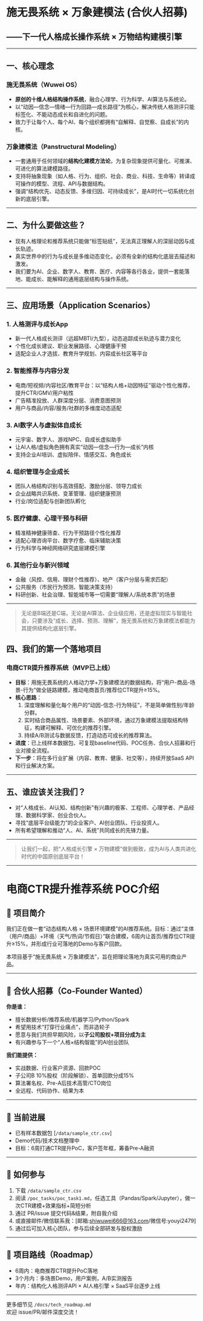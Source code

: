 # 施无畏系统 × 万象建模法  (合伙人招募)
## ——下一代人格成长操作系统 × 万物结构建模引擎

---

## 一、核心理念

### 施无畏系统（Wuwei OS）
- **原创的十维人格结构操作系统**，融合心理学、行为科学、AI算法与系统论。
- 以“动因—信念—情绪—行为回路—成长路径”为核心，解决传统人格测评只能标签化、不能动态成长和自进化的问题。
- 致力于让每个人、每个AI、每个组织都拥有“自解释、自觉察、自成长”的内核。

### 万象建模法（Panstructural Modeling）
- 一套通用于任何领域的**结构化建模方法论**，为复杂现象提供可量化、可推演、可进化的算法建模路径。
- 支持将抽象现象（如人格、行为、组织、社会、商业、科技、生命等）转译成可操作的模型、流程、API与数据结构。
- 强调“结构优先、动态反馈、多维归因、可持续成长”，是AI时代一切系统化创新的底层引擎。

---

## 二、为什么要做这些？

- 现有人格理论和推荐系统只能做“标签贴纸”，无法真正理解人的深层动因与成长轨迹。
- 真实世界中的行为与成长是多维动态变化，必须有全新的结构化底层去描述和激发。
- 我们要为AI、企业、数字人、教育、医疗、内容等各行各业，提供一套能落地、能成长、能解释的通用底层结构与操作系统。

---
## 三、应用场景（Application Scenarios）

### 1. 人格测评与成长App
- 新一代人格成长测评（远超MBTI/九型），动态追踪成长轨迹与潜力变化
- 个性化成长建议、职业发展路径、心理健康干预
- 适配企业人才选拔、教育升学规划、内容成长社区等平台

### 2. 智能推荐与内容分发
- 电商/短视频/内容社区/教育平台：以“结构人格+动因特征”驱动个性化推荐，提升CTR/GMV/用户粘性
- 广告精准投放、人群深度分层、消费意图预测
- 用户与商品/内容/服务/社群的多维度动态适配

### 3. AI数字人与虚拟体自成长
- 元宇宙、数字人、游戏NPC、自成长虚拟助手
- 让AI人格/虚拟角色拥有真实“动因—信念—行为—成长”内核
- 支持企业AI培训、虚拟陪伴、情感交互、角色成长

### 4. 组织管理与企业成长
- 团队人格结构识别与高效搭配、激励分层、领导力成长
- 企业战略共识系统、变革管理、组织健康预测
- 行业/岗位适配与创新团队孵化

### 5. 医疗健康、心理干预与科研
- 精准精神健康筛查、行为干预路径个性化推荐
- 适配心理咨询平台、数字疗愈、临床辅助决策
- 行为科学与神经网络研究底层建模引擎

### 6. 其他行业与新兴领域
- 金融（风控、信用、理财个性推荐）、地产（客户分层与需求匹配）
- 公共服务（市民行为预测、智能决策支持）
- 科研创新、社会治理、智能城市等一切需要“理解人/系统本质”的场景

---

> 无论是B端还是C端，无论是AI算法、企业级应用，还是虚拟现实与智能社会，只要涉及“成长、选择、预测、理解”，施无畏系统和万象建模法都能为其提供结构化底层引擎。

## 四、我们的第一个落地项目  
### 电商CTR提升推荐系统（MVP已上线）

- **目标**：用施无畏系统的人格动力学+万象建模法的数据结构，将“用户-商品-场景-行为”做全链路建模，推动电商首页/推荐位CTR提升≥15%。
- **核心思路**：
  1. 深度理解和量化每个用户的“动因-信念-行为特征”，不是简单做性别/年龄分群。
  2. 实时结合商品属性、场景要素、外部环境，通过万象建模法提取结构特征，构建可解释、可优化的推荐引擎。
  3. 持续A/B测试与数据反馈，打造动态可成长的推荐算法。
- **进度**：已上线样本数据包、可复现baseline代码、POC任务、合伙人招募和行业对接全流程。
- **下一步**：将在多行业扩展（内容、教育、健康、社交等），持续开放SaaS API和行业解决方案。

---

## 五、谁应该关注我们？

- 对“人格成长、AI认知、结构创新”有兴趣的极客、工程师、心理学者、产品经理、数据科学家、创业合伙人。
- 寻找“底层平台级能力”的企业客户、AI创业团队、行业投资人。
- 所有希望理解和推动“人、AI、系统”共同成长的先锋力量。


---

> 让我们一起，把“人格成长引擎 × 万物建模”做到极致，成为AI与人类共进化时代的中国原创底层平台！



---
# 电商CTR提升推荐系统 POC介绍

## 🧠 项目简介
我们正在做一套“动态结构人格 × 场景环境建模”的AI推荐系统。目标：通过“主体（用户/商品）+环境（天气/热词/节假日）”联合建模，6周内让首页/推荐位CTR提升≥15%，并形成行业可落地的Demo与客户回款。

本项目基于“施无畏系统 × 万象建模法”，旨在把理论落地为真实可用的商业产品。

---

## 🔎 合伙人招募（Co-Founder Wanted）

**你是谁：**
- 擅长数据分析/推荐系统/机器学习/Python/Spark
- 希望用技术“打穿行业痛点”，而非造轮子
- 愿意与我们共担早期风险，以**子公司股权+项目分成为主**
- 有兴趣参与下一个“人格×结构智能”的AI创业团队

**我们能提供：**
- 实战数据、行业客户资源、回款POC
- 子公司B 10%股权（阶段解锁）、首单回款分成15%
- 算法署名权、Pre-A后技术高管/CTO岗位
- 全远程、代码协作、结果为本

---

## 🧩 当前进展
- 已有样本数据包 [`/data/sample_ctr.csv`]
- Demo代码/技术文档整理中
- 目标：6周打通CTR提升PoC，客户签年框，筹备Pre-A融资

---

## 🚀 如何参与
1. 下载 `/data/sample_ctr.csv`
2. 阅读 `/poc_tasks/poc_task1.md`，任选工具（Pandas/Spark/Jupyter），做一次CTR建模+效果指标+简短分析
3. 通过 PR/issue 提交代码&结果，附自我介绍
4. 或直接邮件/微信联系我：[邮箱:shiwuwei666@163.com/微信号:youyi2479]
5. 通过后可加入核心团队，参与后续全部研发与股权激励

---

## 👀 项目路线（Roadmap）
- 6周内：电商推荐CTR提升PoC落地
- 3个月内：多场景Demo，用户案例，A/B实测报告
- 年内：结构化人格测评API × AI人格引擎 × SaaS平台逐步上线

---

更多细节见 `/docs/tech_roadmap.md`  
欢迎 issue/PR/邮件深度交流！
